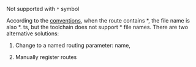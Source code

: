 Not supported with `*` symbol

According to the [conventions](/conventions), when the route contains *, the file name is also *. ts, but the toolchain does not support * file names. There are two alternative solutions:

1. Change to a named routing parameter: name,

2. Manually register routes